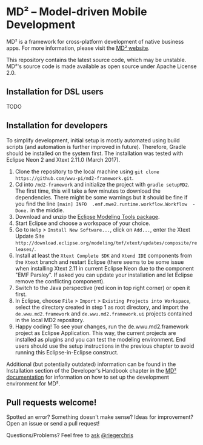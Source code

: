 # MD² – Model-driven Mobile Development
MD² is a framework for cross-platform development of native business apps.
For more information, please visit the [MD² website](http://wwu-pi.github.io/md2-web/).

This repository contains the latest source code, which may be unstable.
MD²'s source code is made available as open source under Apache License 2.0.

## Installation for DSL users
TODO

## Installation for developers
To simplify development, initial setup is mostly automated using build scripts (and automation is further improved in future). Therefore, Gradle should be installed on the system first.
The installation was tested with Eclipse Neon 2 and Xtext 2.11.0 (March 2017).

1. Clone the repository to the local machine using `git clone https://github.com/wwu-pi/md2-framework.git`.
1. Cd into `/md2-framework` and initialize the project with `gradle setupMD2`. The first time, this will take a few minutes to download the dependencies. There might be some warnings but it should be fine if you find the line `[main] INFO  .emf.mwe2.runtime.workflow.Workflow  - Done.` in the middle.
1. Download and unzip the [Eclipse Modeling Tools package](http://www.eclipse.org/downloads/packages/eclipse-modeling-tools/neon2).
1. Start Eclipse and choose a workspace of your choice.
1. Go to `Help` > `Install New Software...`, click on `Add...`, enter the Xtext Update Site `http://download.eclipse.org/modeling/tmf/xtext/updates/composite/releases/`.
1. Install at least the `Xtext Complete SDK` and `Xtend IDE` components from the `Xtext` branch and restart Eclipse (there seems to be some issue when installing Xtext 2.11 in current Eclipse Neon due to the component "EMF Parsley". If asked you can update your installation and let Eclipse remove the conflicting component).
1. Switch to the Java perspective (red icon in top right corner) or open it first.
1. In Eclipse, choose `File` > `Import` > `Existing Projects into Workspace`, select the directory created in step 1 as root directory, and import the `de.wwu.md2.framework` and `de.wwu.md2.framework.ui` projects contained in the local MD2 repository.
1. Happy coding! To see your changes, run the de.wwu.md2.framework project as Eclipse Application. This way, the current projects are installed as plugins and you can test the modeling environment. End users should use the setup instructions in the previous chapter to avoid running this Eclipse-in-Eclipse construct.

Additional (but potentially outdated) information can be found in the Installation section of the Developer's Handbook chapter in the [MD² documentation](https://github.com/ps-md2/md2-documentation) for information on how to set up the development environment for MD².

## Pull requests welcome!

Spotted an error? Something doesn't make sense? Ideas for improvement? Open an issue or send a pull request!

Questions/Problems? Feel free to [ask](http://erc.is/p/rieger) [@riegerchris](http://github.com/riegerchris)
